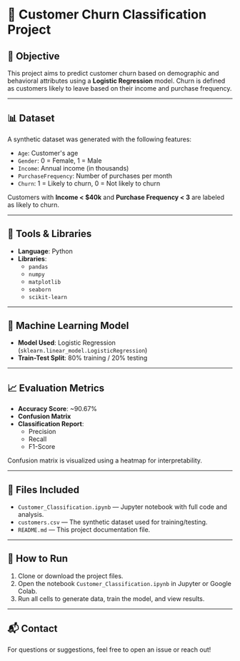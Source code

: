 # 🧠 Customer Churn Classification Project

## 📌 Objective

This project aims to predict customer churn based on demographic and behavioral attributes using a **Logistic Regression** model. Churn is defined as customers likely to leave based on their income and purchase frequency.

---

## 📊 Dataset

A synthetic dataset was generated with the following features:

- `Age`: Customer's age
- `Gender`: 0 = Female, 1 = Male
- `Income`: Annual income (in thousands)
- `PurchaseFrequency`: Number of purchases per month
- `Churn`: 1 = Likely to churn, 0 = Not likely to churn

Customers with **Income < $40k** and **Purchase Frequency < 3** are labeled as likely to churn.

---

## 🧰 Tools & Libraries

- **Language**: Python
- **Libraries**:
  - `pandas`
  - `numpy`
  - `matplotlib`
  - `seaborn`
  - `scikit-learn`

---

## 🤖 Machine Learning Model

- **Model Used**: Logistic Regression (`sklearn.linear_model.LogisticRegression`)
- **Train-Test Split**: 80% training / 20% testing

---

## 📈 Evaluation Metrics

- **Accuracy Score**: ~90.67%
- **Confusion Matrix**
- **Classification Report**:
  - Precision
  - Recall
  - F1-Score

Confusion matrix is visualized using a heatmap for interpretability.

---

## 📂 Files Included

- `Customer_Classification.ipynb` — Jupyter notebook with full code and analysis.
- `customers.csv` — The synthetic dataset used for training/testing.
- `README.md` — This project documentation file.

---

## 🚀 How to Run

1. Clone or download the project files.
2. Open the notebook `Customer_Classification.ipynb` in Jupyter or Google Colab.
3. Run all cells to generate data, train the model, and view results.

---

## 📬 Contact

For questions or suggestions, feel free to open an issue or reach out!
